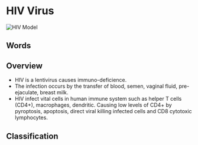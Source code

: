 # HIV Virus
![HIV Model](https://upload.wikimedia.org/wikipedia/commons/5/5e/HI-virion-structure_en.svg)
## Words

## Overview
* HIV is a lentivirus causes immuno-deficience.
* The infection occurs by the transfer of blood, semen, vaginal fluid, pre-ejaculate, breast milk.
* HIV infect vital cells in human immune system such as helper T cells (CD4+), macrophages, dendritic. Causing low levels of CD4+ by pyroptosis, apoptosis, direct viral killing infected cells and CD8 cytotoxic lymphocytes.

## Classification
